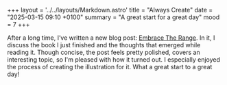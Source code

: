 +++
layout = '../../layouts/Markdown.astro'
title = "Always Create"
date = "2025-03-15 09:10 +0100"
summary = "A great start for a great day"
mood = 7
+++

After a long time, I’ve written a new blog post: [Embrace The Range](../../blog/embrace-the-range). In it, I discuss the book I just finished and the thoughts that emerged while reading it. Though concise, the post feels pretty polished, covers an interesting topic, so I'm pleased with how it turned out. I especially enjoyed the process of creating the illustration for it. What a great start to a great day!
